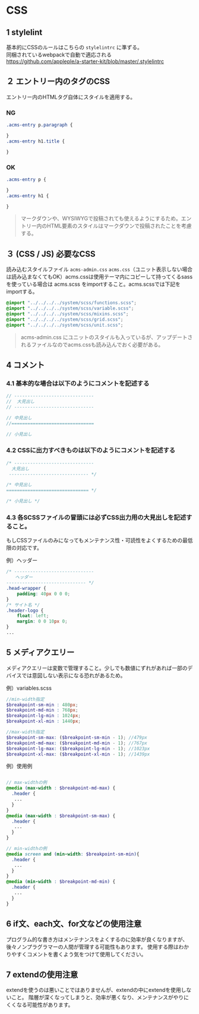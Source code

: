 # CSS


## 1 stylelint

基本的にCSSのルールはこちらの `stylelintrc` に準ずる。<br/>
同梱されているwebpackで自動で適応される<br/>
https://github.com/appleple/a-starter-kit/blob/master/.stylelintrc


## ２ エントリー内のタグのCSS 
エントリー内のHTMLタグ自体にスタイルを適用する。
### NG
```css
.acms-entry p.paragraph {

}
.acms-entry h1.title {

}
```

### OK
```css
.acms-entry p {

}
.acms-entry h1 {

}
```
> マークダウンや、WYSIWYGで投稿されても使えるようにするため。エントリー内のHTML要素のスタイルはマークダウンで投稿されたことを考慮する。

## ３ (CSS / JS) 必要なCSS 
読み込むスタイルファイル `acms-admin.css` `acms.css`（ユニット表示しない場合は読み込まなくてもOK）acms.cssは使用テーマ内にコピーして持ってくるsassを使っている場合は acms.scss をimportすること。acms.scssでは下記をimportする。

```scss
@import "../../../../system/scss/functions.scss";
@import "../../../../system/scss/variable.scss";
@import "../../../../system/scss/mixins.scss";
@import "../../../../system/scss/grid.scss";
@import "../../../../system/scss/unit.scss";
```
> acms-admin.css にユニットのスタイルも入っているが、アップデートされるファイルなのでacms.cssも読み込んでおく必要がある。

## 4 コメント
### 4.1 基本的な場合は以下のようにコメントを記述する
```scss
// ------------------------------ 
//  大見出し
// ------------------------------

// 中見出し
//===============================

// 小見出し
```
### 4.2 CSSに出力すべきものは以下のようにコメントを記述する
```scss
/* ------------------------------ 
  大見出し
 ------------------------------ */

/* 中見出し
=============================== */

/* 小見出し */
```
### 4.3 各SCSSファイルの冒頭には必ずCSS出力用の大見出しを記述すること。
もしCSSファイルのみになってもメンテナンス性・可読性をよくするための最低限の対応です。

例）ヘッダー
```scss
/* ------------------------------
　　ヘッダー
------------------------------ */
.head-wrapper {
	padding: 40px 0 0 0; 
}
/* サイト名 */
.header-logo {
	float: left;
	margin: 0 0 10px 0; 
}
...
```
## 5 メディアクエリー
メディアクエリーは変数で管理すること。少しでも数値にずれがあれば一部のデバイスでは意図しない表示になる恐れがあるため。

例）variables.scss
```scss
//min-width指定
$breakpoint-sm-min : 480px;
$breakpoint-md-min : 768px;
$breakpoint-lg-min : 1024px;
$breakpoint-xl-min : 1440px;

//max-width指定
$breakpoint-sm-max: ($breakpoint-sm-min - 1); //479px
$breakpoint-md-max: ($breakpoint-md-min - 1); //767px
$breakpoint-lg-max: ($breakpoint-lg-min - 1); //1023px
$breakpoint-xl-max: ($breakpoint-xl-min - 1); //1439px
```
例）使用例
```scss

// max-widthの例
@media (max-width : $breakpoint-md-max) {
  .header {
   ...
  }
}
@media (max-width : $breakpoint-sm-max) {
  .header {
   ...
  }
}

// min-widthの例
@media screen and (min-width: $breakpoint-sm-min){
  .header {
   ...
  }
}
@media (min-width : $breakpoint-md-min) {
  .header {
   ...
  }
}
```

## 6 if文、each文、for文などの使用注意
プログラム的な書き方はメンテナンスをよくするのに効率が良くなりますが、後々ノンプラグラマーの人間が管理する可能性もあります。
使用する際はわかりやすくコメントを書くよう気をつけて使用してください。

## 7 extendの使用注意
extendを使うのは悪いことではありませんが、extendの中にextendを使用しないこと。
階層が深くなってしまうと、効率が悪くなり、メンテナンスがやりにくくなる可能性があります。